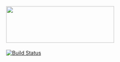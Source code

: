 # <img src='https://cdn.rawgit.com/abe33/atom-tablr/master/resources/logo.svg' width='292' height='100'>

[![Build Status](https://travis-ci.org/abe33/atom-tablr.svg?branch=master)](https://travis-ci.org/abe33/atom-tablr)
